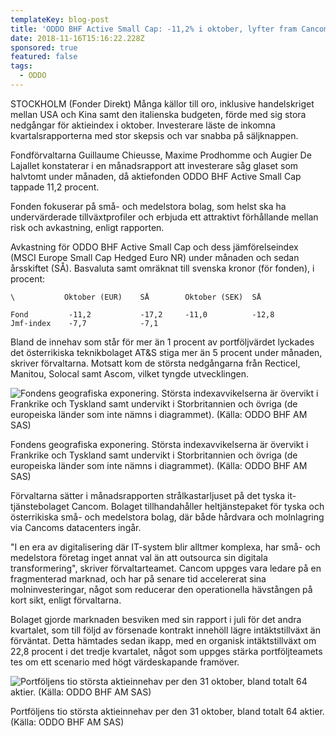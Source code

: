 ```yaml
---
templateKey: blog-post
title: 'ODDO BHF Active Small Cap: -11,2% i oktober, lyfter fram Cancom'
date: 2018-11-16T15:16:22.228Z
sponsored: true
featured: false
tags:
  - ODDO
---
```

STOCKHOLM (Fonder Direkt) Många källor till oro, inklusive handelskriget mellan USA och Kina samt den italienska budgeten, förde med sig stora nedgångar för aktieindex i oktober. Investerare läste de inkomna kvartalsrapporterna med stor skepsis och var snabba på säljknappen.

Fondförvaltarna Guillaume Chieusse, Maxime Prodhomme och Augier De Lajallet konstaterar i en månadsrapport att investerare såg glaset som halvtomt under månaden, då aktiefonden ODDO BHF Active Small Cap tappade 11,2 procent.

Fonden fokuserar på små- och medelstora bolag, som helst ska ha undervärderade tillväxtprofiler och erbjuda ett attraktivt förhållande mellan risk och avkastning, enligt rapporten.

Avkastning för ODDO BHF Active Small Cap och dess jämförelseindex (MSCI Europe Small Cap Hedged Euro NR) under månaden och sedan årsskiftet (SÅ). Basvaluta samt omräknat till svenska kronor (för fonden), i procent:

```
\           Oktober (EUR)    SÅ        Oktober (SEK)  SÅ            

Fond         -11,2           -17,2     -11,0          -12,8         
Jmf-index    -7,7            -7,1                                  
```

Bland de innehav som står för mer än 1 procent av portföljvärdet lyckades det österrikiska teknikbolaget AT&S stiga mer än 5 procent under månaden, skriver förvaltarna. Motsatt kom de största nedgångarna från Recticel, Manitou, Solocal samt Ascom, vilket tyngde utvecklingen.

![Fondens geografiska exponering. Största indexavvikelserna är övervikt i Frankrike och Tyskland samt undervikt i Storbritannien och övriga (de europeiska länder som inte nämns i diagrammet). (Källa: ODDO BHF AM SAS)](/img/67.png)

<span class="image-caption">Fondens geografiska exponering. Största indexavvikelserna är övervikt i Frankrike och Tyskland samt undervikt i Storbritannien och övriga (de europeiska länder som inte nämns i diagrammet). (Källa: ODDO BHF AM SAS)</span>

Förvaltarna sätter i månadsrapporten strålkastarljuset på det tyska it-tjänstebolaget Cancom. Bolaget tillhandahåller heltjänstepaket för tyska och österrikiska små- och medelstora bolag, där både hårdvara och molnlagring via Cancoms datacenters ingår.

"I en era av digitalisering där IT-system blir alltmer komplexa, har små- och medelstora företag inget annat val än att outsourca sin digitala transformering", skriver förvaltarteamet. Cancom uppges vara ledare på en fragmenterad marknad, och har på senare tid accelererat sina molninvesteringar, något som reducerar den operationella hävstången på kort sikt, enligt förvaltarna.

Bolaget gjorde marknaden besviken med sin rapport i juli för det andra kvartalet, som till följd av försenade kontrakt innehöll lägre intäktstillväxt än förväntat. Detta hämtades sedan ikapp, med en organisk intäktstillväxt om 22,8 procent i det tredje kvartalet, något som uppges stärka portföljteamets tes om ett scenario med högt värdeskapande framöver.

![  Portföljens tio största aktieinnehav per den 31 oktober, bland totalt 64 aktier. (Källa: ODDO BHF AM SAS)](/img/68.png)

<span class="image-caption">  Portföljens tio största aktieinnehav per den 31 oktober, bland totalt 64 aktier. (Källa: ODDO BHF AM SAS)</span>
